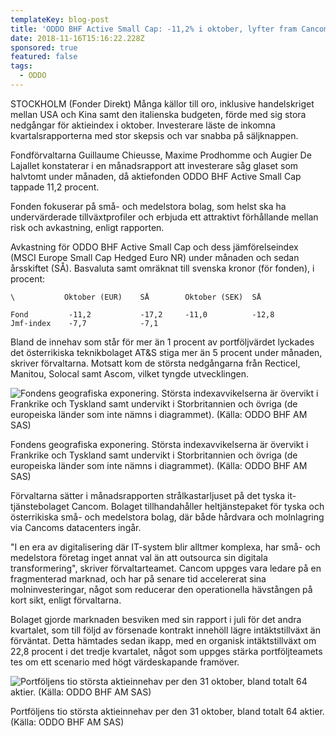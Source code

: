 ```yaml
---
templateKey: blog-post
title: 'ODDO BHF Active Small Cap: -11,2% i oktober, lyfter fram Cancom'
date: 2018-11-16T15:16:22.228Z
sponsored: true
featured: false
tags:
  - ODDO
---
```

STOCKHOLM (Fonder Direkt) Många källor till oro, inklusive handelskriget mellan USA och Kina samt den italienska budgeten, förde med sig stora nedgångar för aktieindex i oktober. Investerare läste de inkomna kvartalsrapporterna med stor skepsis och var snabba på säljknappen.

Fondförvaltarna Guillaume Chieusse, Maxime Prodhomme och Augier De Lajallet konstaterar i en månadsrapport att investerare såg glaset som halvtomt under månaden, då aktiefonden ODDO BHF Active Small Cap tappade 11,2 procent.

Fonden fokuserar på små- och medelstora bolag, som helst ska ha undervärderade tillväxtprofiler och erbjuda ett attraktivt förhållande mellan risk och avkastning, enligt rapporten.

Avkastning för ODDO BHF Active Small Cap och dess jämförelseindex (MSCI Europe Small Cap Hedged Euro NR) under månaden och sedan årsskiftet (SÅ). Basvaluta samt omräknat till svenska kronor (för fonden), i procent:

```
\           Oktober (EUR)    SÅ        Oktober (SEK)  SÅ            

Fond         -11,2           -17,2     -11,0          -12,8         
Jmf-index    -7,7            -7,1                                  
```

Bland de innehav som står för mer än 1 procent av portföljvärdet lyckades det österrikiska teknikbolaget AT&S stiga mer än 5 procent under månaden, skriver förvaltarna. Motsatt kom de största nedgångarna från Recticel, Manitou, Solocal samt Ascom, vilket tyngde utvecklingen.

![Fondens geografiska exponering. Största indexavvikelserna är övervikt i Frankrike och Tyskland samt undervikt i Storbritannien och övriga (de europeiska länder som inte nämns i diagrammet). (Källa: ODDO BHF AM SAS)](/img/67.png)

<span class="image-caption">Fondens geografiska exponering. Största indexavvikelserna är övervikt i Frankrike och Tyskland samt undervikt i Storbritannien och övriga (de europeiska länder som inte nämns i diagrammet). (Källa: ODDO BHF AM SAS)</span>

Förvaltarna sätter i månadsrapporten strålkastarljuset på det tyska it-tjänstebolaget Cancom. Bolaget tillhandahåller heltjänstepaket för tyska och österrikiska små- och medelstora bolag, där både hårdvara och molnlagring via Cancoms datacenters ingår.

"I en era av digitalisering där IT-system blir alltmer komplexa, har små- och medelstora företag inget annat val än att outsourca sin digitala transformering", skriver förvaltarteamet. Cancom uppges vara ledare på en fragmenterad marknad, och har på senare tid accelererat sina molninvesteringar, något som reducerar den operationella hävstången på kort sikt, enligt förvaltarna.

Bolaget gjorde marknaden besviken med sin rapport i juli för det andra kvartalet, som till följd av försenade kontrakt innehöll lägre intäktstillväxt än förväntat. Detta hämtades sedan ikapp, med en organisk intäktstillväxt om 22,8 procent i det tredje kvartalet, något som uppges stärka portföljteamets tes om ett scenario med högt värdeskapande framöver.

![  Portföljens tio största aktieinnehav per den 31 oktober, bland totalt 64 aktier. (Källa: ODDO BHF AM SAS)](/img/68.png)

<span class="image-caption">  Portföljens tio största aktieinnehav per den 31 oktober, bland totalt 64 aktier. (Källa: ODDO BHF AM SAS)</span>
